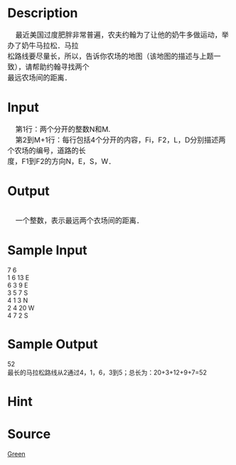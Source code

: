 
# Description

<div class="content"><div><span style="font-size: medium">    最近美国过度肥胖非常普遍，农夫约翰为了让他的奶牛多做运动，举办了奶牛马拉松．马拉</span></div>
<div><span style="font-size: medium">松路线要尽量长，所以，告诉你农场的地图（该地图的描述与上题一致），请帮助约翰寻找两个</span></div>
<div><span style="font-size: medium">最远农场间的距离．</span></div></div>

# Input

<div class="content"><div><span style="font-size: medium">    第1行：两个分开的整数N和M.</span></div>
<div><span style="font-size: medium">    第2到M+1行：每行包括4个分开的内容，Fi，F2，L，D分别描述两个农场的编号，道路的长</span></div>
<div><span style="font-size: medium">度，F1到F2的方向N，E，S，W．</span></div></div>

# Output

<div class="content"><div> </div>
<div><span style="font-size: medium">    一个整数，表示最远两个衣场间的距离．</span></div></div>

# Sample Input

<div class="content"><span class="sampledata">7 6<br/>
1 6 13 E<br/>
6 3 9 E<br/>
3 5 7 S<br/>
4 1 3 N<br/>
2 4 20 W<br/>
4 7 2 S</span></div>

# Sample Output

<div class="content"><span class="sampledata">52<br/>
  最长的马拉松路线从2通过4，1，6，3到5；总长为：20+3+12+9+7=52</span></div>

# Hint

<div class="content"><p></p></div>

# Source

<div class="content"><p><a href="problemset.php?search=Green">Green</a></p></div>

